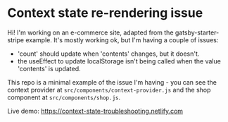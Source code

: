 # Context state re-rendering issue

Hi! I'm working on an e-commerce site, adapted from the gatsby-starter-stripe example. It's mostly working ok, but I'm having a couple of issues:
- 'count' should update when 'contents' changes, but it doesn't.
- the useEffect to update localStorage isn't being called when the value 'contents' is updated.

This repo is a minimal example of the issue I'm having - you can see the context provider at `src/components/context-provider.js` and the shop component at `src/components/shop.js`.

Live demo: https://context-state-troubleshooting.netlify.com
